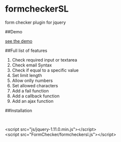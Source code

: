 formcheckerSL
=============

form checker plugin for jquery

##Demo 

[see the demo ](http://celiaks.github.io/formcheckerSL/)

##Full list of features
 
1. Check required input or textarea
2. Check email Syntax
3. Check if equal to a specific value
4. Set limit length
5. Allow onlly numbers
6. Set allowed characters
7. Add a fail function
8. Add a callback function
9. Add an ajax function
 
##Installation
             
<!--requires at least jquery 1.6--><br>
&lt;script src="js/jquery-1.11.0.min.js">&lt;/script> <br>
&lt;script src="FormChecker/formcheckersl.js">&lt;/script> 
